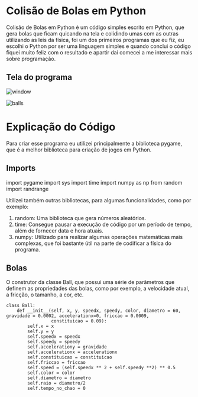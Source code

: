 # Colisão de Bolas em Python

Colisão de Bolas em Python é um código simples escrito em Python, que gera bolas que ficam quicando na tela e colidindo umas com as outras utilizando as leis da física, foi um dos primeiros programas que eu fiz, eu escolhi o Python por ser uma linguagem simples e quando conclui o código fiquei muito feliz com o resultado e apartir daí comecei a me interessar mais sobre programação.

## Tela do programa

![window](https://user-images.githubusercontent.com/30506992/172245354-da1639ab-14aa-40ba-8a4c-bdaa5515215b.png)

![balls](https://user-images.githubusercontent.com/30506992/172246258-c672f40f-f33d-4c78-a817-d9f90cf5da21.gif)

# Explicação do Código

Para criar esse programa eu utilizei principalmente a biblioteca pygame, que é a melhor biblioteca para criação de jogos em Python.

## Imports

import pygame
import sys
import time
import numpy as np
from random import randrange

Utilizei também outras bibliotecas, para algumas funcionalidades, como por exemplo: 
  1. random: Uma biblioteca que gera números aleatórios.
  2. time: Consegue pausar a execução de código por um período de tempo, além de fornecer data e hora atuais.
  3. numpy: Utilizado para realizar algumas operações matemáticas mais complexas, que foi bastante útil na parte de codificar a física do programa.

## Bolas

O construtor da classe Ball, que possui uma série de parâmetros que definem as propriedades das bolas, como por exemplo, a velocidade atual, a fricção, o tamanho, a cor, etc.

```
class Ball:
    def __init__(self, x, y, speedx, speedy, color, diametro = 60, gravidade = 0.0002, accelerationx=0, friccao = 0.0009,
                 constituicao = 0.09):
        self.x = x
        self.y = y
        self.speedx = speedx
        self.speedy = speedy
        self.accelerationy = gravidade
        self.accelerationx = accelerationx
        self.constituicao = constituicao
        self.friccao = friccao
        self.speed = (self.speedx ** 2 + self.speedy **2) ** 0.5
        self.color = color
        self.diametro = diametro
        self.raio = diametro/2
        self.tempo_no_chao = 0
 ```
